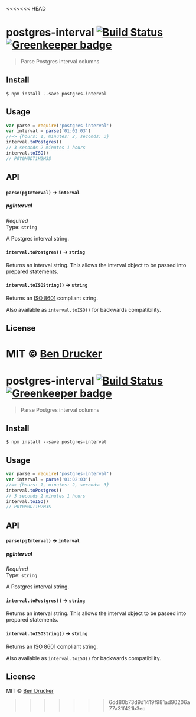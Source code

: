 <<<<<<< HEAD
# postgres-interval [![Build Status](https://travis-ci.org/bendrucker/postgres-interval.svg?branch=master)](https://travis-ci.org/bendrucker/postgres-interval) [![Greenkeeper badge](https://badges.greenkeeper.io/bendrucker/postgres-interval.svg)](https://greenkeeper.io/)

> Parse Postgres interval columns


## Install

```
$ npm install --save postgres-interval
```


## Usage

```js
var parse = require('postgres-interval')
var interval = parse('01:02:03')
//=> {hours: 1, minutes: 2, seconds: 3}
interval.toPostgres()
// 3 seconds 2 minutes 1 hours
interval.toISO()
// P0Y0M0DT1H2M3S
```

## API

#### `parse(pgInterval)` -> `interval`

##### pgInterval

*Required*  
Type: `string`

A Postgres interval string.

#### `interval.toPostgres()` -> `string`

Returns an interval string. This allows the interval object to be passed into prepared statements.

#### `interval.toISOString()` -> `string`

Returns an [ISO 8601](https://en.wikipedia.org/wiki/ISO_8601#Durations) compliant string.

Also available as `interval.toISO()` for backwards compatibility.

## License

MIT © [Ben Drucker](http://bendrucker.me)
=======
# postgres-interval [![Build Status](https://travis-ci.org/bendrucker/postgres-interval.svg?branch=master)](https://travis-ci.org/bendrucker/postgres-interval) [![Greenkeeper badge](https://badges.greenkeeper.io/bendrucker/postgres-interval.svg)](https://greenkeeper.io/)

> Parse Postgres interval columns


## Install

```
$ npm install --save postgres-interval
```


## Usage

```js
var parse = require('postgres-interval')
var interval = parse('01:02:03')
//=> {hours: 1, minutes: 2, seconds: 3}
interval.toPostgres()
// 3 seconds 2 minutes 1 hours
interval.toISO()
// P0Y0M0DT1H2M3S
```

## API

#### `parse(pgInterval)` -> `interval`

##### pgInterval

*Required*  
Type: `string`

A Postgres interval string.

#### `interval.toPostgres()` -> `string`

Returns an interval string. This allows the interval object to be passed into prepared statements.

#### `interval.toISOString()` -> `string`

Returns an [ISO 8601](https://en.wikipedia.org/wiki/ISO_8601#Durations) compliant string.

Also available as `interval.toISO()` for backwards compatibility.

## License

MIT © [Ben Drucker](http://bendrucker.me)
>>>>>>> 6dd80b73d9d1419f981ad90206a77a31f421b3ec
